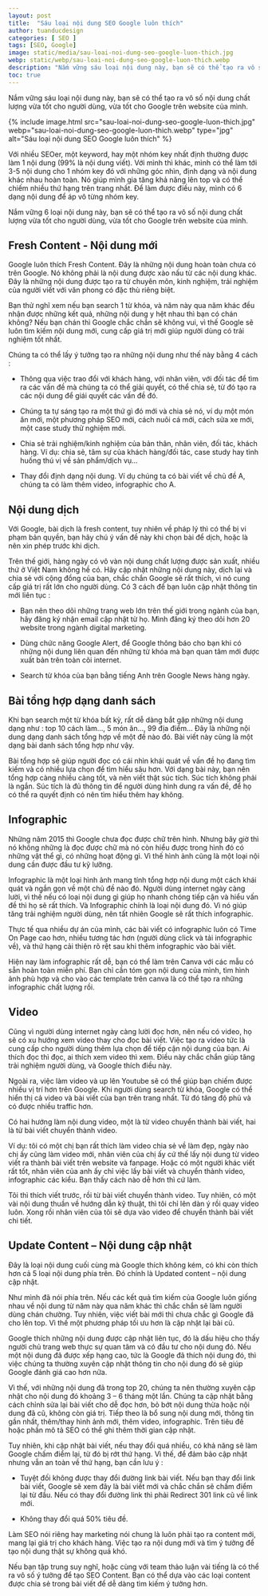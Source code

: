 ```yaml
---
layout: post
title:  "Sáu loại nội dung SEO Google luôn thích"
author: tuanducdesign
categories: [ SEO ]
tags: [SEO, Google]
image: static/media/sau-loai-noi-dung-seo-google-luon-thich.jpg
webp: static/webp/sau-loai-noi-dung-seo-google-luon-thich.webp
description: "Nắm vững sáu loại nội dung này, bạn sẽ có thể tạo ra vô số nội dung chất lượng vừa tốt cho người dùng, vừa tốt cho Google trên website của mình."
toc: true
---
```


Nắm vững sáu loại nội dung này, bạn sẽ có thể tạo ra vô số nội dung chất lượng vừa tốt cho người dùng, vừa tốt cho Google trên website của mình.

{% include image.html src="sau-loai-noi-dung-seo-google-luon-thich.jpg" webp="sau-loai-noi-dung-seo-google-luon-thich.webp" type="jpg" alt="Sáu loại nội dung SEO Google luôn thích" %}

Với nhiều SEOer, một keyword, hay một nhóm key nhất định thường được làm 1 nội dung (99% là nội dung viết). Với mình thì khác, mình có thể làm tới 3-5 nội dung cho 1 nhóm key đó với những góc nhìn, định dạng và nội dung khác nhau hoàn toàn. Nó giúp mình gia tăng khả năng lên top và có thể chiếm nhiều thứ hạng trên trang nhất. Để làm được điều này, mình có 6 dạng nội dung để áp vô từng nhóm key.

Nắm vững 6 loại nội dung này, bạn sẽ có thể tạo ra vô số nội dung chất lượng vừa tốt cho người dùng, vừa tốt cho Google trên website của mình.

## Fresh Content - Nội dung mới

Google luôn thích Fresh Content. Đây là những nội dung hoàn toàn chưa có trên Google. Nó không phải là nội dung được xào nấu từ các nội dung khác. Đây là những nội dung được tạo ra từ chuyên môn, kinh nghiệm, trải nghiệm của người viết với văn phong có đặc thù riêng biệt.

Bạn thử nghĩ xem nếu bạn search 1 từ khóa, và năm này qua năm khác đều nhận được những kết quả, những nội dung y hệt nhau thì bạn có chán không? Nếu bạn chán thì Google chắc chắn sẽ không vui, vì thế Google sẽ luôn tìm kiếm nội dung mới, cung cấp giá trị mới giúp người dùng có trải nghiệm tốt nhất.

Chúng ta có thể lấy ý tưởng tạo ra những nội dung như thế này bằng 4 cách :

- Thông qua việc trao đổi với khách hàng, với nhân viên, với đối tác để tìm ra các vấn đề mà chúng ta có thể giải quyết, có thể chia sẻ, từ đó tạo ra các nội dung để giái quyết các vấn đề đó.

- Chúng ta tự sáng tạo ra một thứ gì đó mới và chia sẻ nó, ví dụ một món ăn mới, một phương pháp SEO mới, cách nuôi cá mới, cách sửa xe mới, một case study thử nghiệm mới.

- Chia sẻ trải nghiệm/kinh nghiệm của bản thân, nhân viên, đối tác, khách hàng. Ví dụ: chia sẻ, tâm sự của khách hàng/đối tác, case study hay tình huống thú vị về sản phẩm/dịch vụ…

- Thay đổi định dạng nội dung. Ví dụ chúng ta có bài viết về chủ đề A, chúng ta có làm thêm video, infographic cho A.

## Nội dung dịch

Với Google, bài dịch là fresh content, tuy nhiên về pháp lý thì có thể bị vi phạm bản quyền, bạn hãy chú ý vấn đề này khi chọn bài để dịch, hoặc là nên xin phép trước khi dịch.

Trên thế giới, hàng ngày có vô vàn nội dung chất lượng được sản xuất, nhiều thứ ở Việt Nam không hề có. Hãy cập nhật những nội dung này, dịch lại và chia sẻ với cộng đồng của bạn, chắc chắn Google sẽ rất thích, vì nó cung cấp giá trị rất lớn cho người dùng. Có 3 cách để bạn luôn cập nhật thông tin mới liên tục :

- Bạn nên theo dõi những trang web lớn trên thế giới trong ngành của bạn, hãy đăng ký nhận email cập nhật từ họ. Mình đăng ký theo dõi hơn 20 website trong ngành digital marketing.

- Dùng chức năng Google Alert, để Google thông báo cho bạn khi có những nội dung liên quan đến những từ khóa mà bạn quan tâm mới được xuất bản trên toàn cõi internet.

- Search từ khóa của bạn bằng tiếng Anh trên Google News hàng ngày.

## Bài tổng hợp dạng danh sách

Khi bạn search một từ khóa bất kỳ, rất dễ dàng bắt gặp những nội dung dạng như : top 10 cách làm…, 5 món ăn…, 99 địa điểm… Đây là những nội dung dạng danh sách tổng hợp về một đề nào đó. Bài viết này cũng là một dạng bài danh sách tổng hợp như vậy.

Bài tổng hợp sẽ giúp người đọc có cái nhìn khái quát về vấn đề họ đang tìm kiếm và có nhiều lựa chọn để tìm hiểu sâu hơn. Với dạng bài này, bạn nên tổng hợp càng nhiều càng tốt, và nên viết thật súc tích. Súc tích không phải là ngắn. Súc tích là đủ thông tin để người dùng hình dung ra vấn đề, để họ có thể ra quyết định có nên tìm hiểu thêm hay không.

## Infographic

Những năm 2015 thì Google chưa đọc được chữ trên hình. Nhưng bây giờ thì nó không những là đọc được chữ mà nó còn hiểu được trong hình đó có những vật thể gì, có những hoạt động gì. Vì thế hình ảnh cũng là một loại nội dung cần được đầu tư kỹ lưỡng.

Infographic là một loại hình ảnh mang tính tổng hợp nội dung một cách khái quát và ngắn gọn về một chủ đề nào đó. Người dùng internet ngày càng lười, vì thế nếu có loại nội dung gì giúp họ nhanh chóng tiếp cận và hiểu vấn đề thì họ sẽ rất thích. Và Infographic chính là loại nội dung đó. Vì nó giúp tăng trải nghiệm người dùng, nên tất nhiên Google sẽ rất thích infographic.

Thực tế qua nhiều dự án của mình, các bài viết có infographic luôn có Time On Page cao hơn, nhiều tương tác hơn (người dùng click và tải infographic về), và thứ hạng cải thiện rõ rệt sau khi thêm infographic vào bài viết.

Hiện nay làm infographic rất dễ, bạn có thể làm trên Canva với các mẫu có sẵn hoàn toàn miễn phí. Bạn chỉ cần tóm gọn nội dung của mình, tìm hình ảnh phù hợp và cho vào các template trên canva là có thể tạo ra những infographic chất lượng rồi.

## Video

Cũng vì người dùng internet ngày càng lười đọc hơn, nên nếu có video, họ sẽ có xu hướng xem video thay cho đọc bài viết. Việc tạo ra video tức là cung cấp cho người dùng thêm lựa chọn để tiếp cận nội dung của bạn. Ai thích đọc thì đọc, ai thích xem video thì xem. Điều này chắc chắn giúp tăng trải nghiệm người dùng, và Google thích điều này.

Ngoài ra, việc làm video và up lên Youtube sẽ có thể giúp bạn chiếm được nhiều vị trí hơn trên Google. Khi người dùng search từ khóa, Google có thể hiển thị cả video và bài viết của bạn trên trang nhất. Từ đó tăng độ phủ và có được nhiều traffic hơn.

Có hai hướng làm nội dung video, một là từ video chuyển thành bài viết, hai là từ bài viết chuyển thành video.

Ví dụ: tôi có một chị bạn rất thích làm video chia sẻ về làm đẹp, ngày nào chị ấy cũng làm video mới, nhân viên của chị ấy cứ thế lấy nội dung từ video viết ra thành bài viết trên website và fanpage. Hoặc có một người khác viết rất tốt, nhân viên của anh ấy chỉ việc lấy bài viết và chuyển thành video, infographic các kiểu. Bạn thấy cách nào dễ hơn thì cứ làm.

Tôi thì thích viết trước, rồi từ bài viết chuyển thành video. Tuy nhiên, có một vài nội dung thuần về hướng dẫn kỹ thuật, thì tôi chỉ lên dàn ý rồi quay video luôn. Xong rồi nhân viên của tôi sẽ dựa vào video để chuyển thành bài viết chi tiết.

## Update Content – Nội dung cập nhật

Đây là loại nội dung cuối cùng mà Google thích không kém, có khi còn thích hơn cả 5 loại nội dung phía trên. Đó chính là Updated content – nội dung cập nhật.

Như mình đã nói phía trên. Nếu các kết quả tìm kiếm của Google luôn giống nhau về nội dung từ năm này qua năm khác thì chắc chắn sẽ làm người dùng chán chường. Tuy nhiên, việc viết bài mới thì chưa chắc gì Google đã cho lên top. Vì thế một phương pháp tối ưu hơn là cập nhật lại bài cũ.

Google thích những nội dung được cập nhật liên tục, đó là dấu hiệu cho thấy người chủ trang web thực sự quan tâm và có đầu tư cho nội dung đó. Nếu một nội dung đã được xếp hạng cao, tức là Google đã thích nội dung đó, thì việc chúng ta thường xuyên cập nhật thông tin cho nội dung đó sẽ giúp Google đánh giá cao hơn nữa.

Vì thế, với những nội dung đã trong top 20, chúng ta nên thường xuyên cập nhật cho nội dung đó khoảng 3 – 6 tháng một lần. Chúng ta cập nhật bằng cách chỉnh sửa lại bài viết cho dễ đọc hơn, bỏ bớt nội dung thừa hoặc nội dung đã cũ, không còn giá trị. Tiếp theo là bổ sung nội dung mới, thông tin gần nhất, thêm/thay hình ảnh mới, thêm video, infographic. Trên tiêu đề hoặc phần mô tả SEO có thể ghi thêm thời gian cập nhật.

Tuy nhiên, khi cập nhật bài viết, nếu thay đổi quá nhiều, có khả năng sẽ làm Google chấm điểm lại, từ đó bị rớt thứ hạng. Vì thế, để đảm bảo cập nhật nhưng vẫn an toàn về thứ hạng, bạn cần lưu ý :

- Tuyệt đối không được thay đổi đường link bài viết. Nếu bạn thay đổi link bài viết, Google sẽ xem đây là bài viết mới và chắc chắn sẽ chấm điểm lại từ đầu. Nếu có thay đổi đường link thì phải Redirect 301 link cũ về link mới.

- Không thay đổi quá 50% tiêu đề.

Làm SEO nói riêng hay marketing nói chung là luôn phải tạo ra content mới, mang lại giá trị cho khách hàng. Việc tạo ra nội dung mới và tìm ý tưởng để tạo nội dung thật sự không quá khó.

Nếu bạn tập trung suy nghĩ, hoặc cùng với team thảo luận vài tiếng là có thể ra vô số ý tưởng để tạo SEO Content. Bạn có thể dựa vào các loại content được chia sẻ trong bài viết để dễ dàng tìm kiếm ý tưởng hơn.

